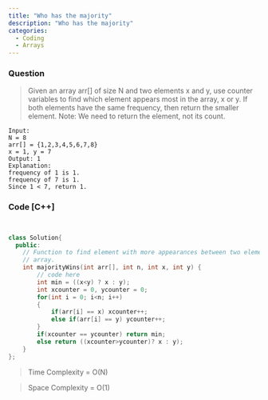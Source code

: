 ```yaml
---
title: "Who has the majority"
description: "Who has the majority"
categories:
  - Coding
  - Arrays
---
```


### Question

> Given an array arr[] of size N and two elements x and y, use counter variables to find which element appears most in the array, x or y. If both elements have the same frequency, then return the smaller element.
Note:  We need to return the element, not its count.
```
Input:
N = 8
arr[] = {1,2,3,4,5,6,7,8}
x = 1, y = 7
Output: 1
Explanation: 
frequency of 1 is 1.
frequency of 7 is 1.
Since 1 < 7, return 1.
```

### Code [C++]

```C++


class Solution{
  public:
    // Function to find element with more appearances between two elements in an
    // array.
    int majorityWins(int arr[], int n, int x, int y) {
        // code here
        int min = ((x<y) ? x : y);
        int xcounter = 0, ycounter = 0;
        for(int i = 0; i<n; i++)
        {
            if(arr[i] == x) xcounter++;
            else if(arr[i] == y) ycounter++;
        }
        if(xcounter == ycounter) return min;
        else return ((xcounter>ycounter)? x : y);
    }
};


```

> Time Complexity = O(N)

> Space Complexity = O(1)

